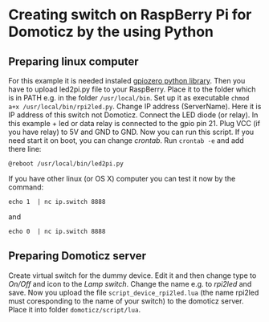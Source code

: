 <h1>Creating switch on RaspBerry Pi for Domoticz by the using Python</h1>
<h2>Preparing linux computer</h2>
<p>For this example it is needed instaled <a href="https://gpiozero.readthedocs.org/en/v1.1.0/">gpiozero python library</a>. Then you have to upload led2pi.py file to your RaspBerry. Place it to the folder which is in PATH e.g. in the folder <code>/usr/local/bin</code>. Set up it as executable <code>chmod a+x /usr/local/bin/rpi2led.py</code>. Change IP address (ServerName). Here it is IP address of this switch not Domoticz. Connect the LED diode (or relay). In this example + led or data relay is connected to the gpio pin 21. Plug VCC (if you have relay) to 5V and GND to GND. Now you can run this script. If you need start it on boot, you can change <i>crontab</i>. Run <code>crontab -e</code> and add there line:</p>
<p><code>@reboot /usr/local/bin/led2pi.py</code></p>
<p>If you have other linux (or OS X) computer you can test it now by the command:</p>
<p><code>echo 1  | nc ip.switch 8888</code></p>
<p>and</p>
<p><code>echo 0  | nc ip.switch 8888</code></p>
<h2>Preparing Domoticz server</h2>
<p>Create virtual switch for the dummy device. Edit it and then change type to <i>On/Off</i> and icon to the <i>Lamp switch</i>. Change the name e.g. to <i>rpi2led</i> and save. Now you upload the file <code>script_device_rpi2led.lua</code> (the name rpi2led must coresponding to the name of your switch) to the domoticz server. Place it into folder <code>domoticz/script/lua</code>.</p>

